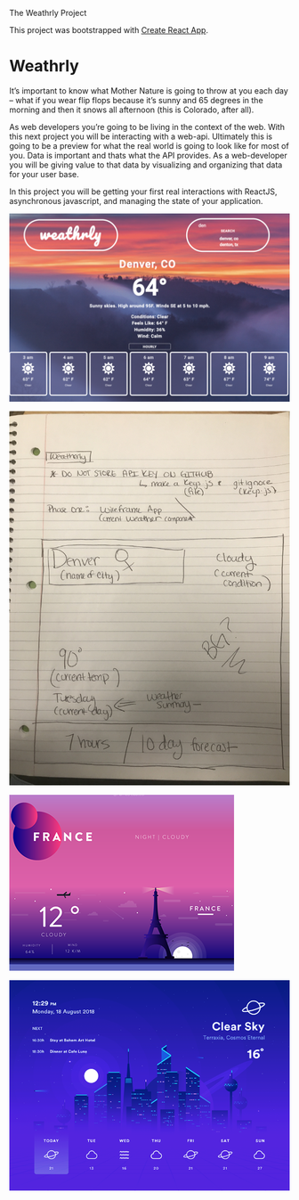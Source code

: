 The Weathrly Project


This project was bootstrapped with [Create React App](https://github.com/facebookincubator/create-react-app).

# Weathrly

It’s important to know what Mother Nature is going to throw at you each day – what if you wear flip flops because it’s sunny and 65 degrees in the morning and then it snows all afternoon (this is Colorado, after all).

As web developers you’re going to be living in the context of the web. With this next project you will be interacting with a web-api. Ultimately this is going to be a preview for what the real world is going to look like for most of you. Data is important and thats what the API provides. As a web-developer you will be giving value to that data by visualizing and organizing that data for your user base.

In this project you will be getting your first real interactions with ReactJS, asynchronous javascript, and managing the state of your application.


![Screenshot](https://github.com/christopherchateau/weatherly/blob/master/src/images/weathrly.png?raw=true)

![Initial wireframe of our app design](https://github.com/christopherchateau/weatherly/blob/master/src/images/wireframe.JPG?raw=true)

![Design inspiration image 1](https://github.com/christopherchateau/weatherly/blob/master/src/images/inspo1.png?raw=true)

![Design inspiration image 2](https://github.com/christopherchateau/weatherly/blob/master/src/images/inspo2.png?raw=true)
